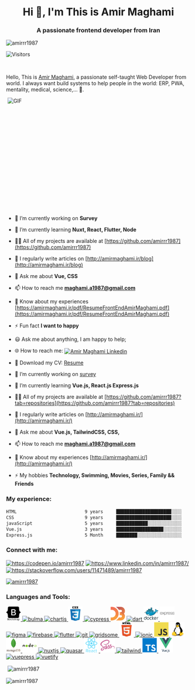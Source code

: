 <h1 align="center">Hi 👋, I'm This is Amir Maghami</h1>
<h3 align="center">A passionate frontend developer from Iran</h3>

<p>
  <img src="https://komarev.com/ghpvc/?username=amirrr1987&label=Profile%20views&color=0e75b6&style=flat" alt="amirrr1987" /> 
 
</p>
  
 ![Visitors](https://api.visitorbadge.io/api/visitors?path=https%3A%2F%2Fgithub.com%2Famirrr1987&countColor=%23263759)

<br />

Hello, This is [Amir Maghami](http://amirmaghami.ir/), a passionate self-taught Web Developer from world. I always want build systems to help people in the world: ERP, PWA, mentality, medical, science,... 🌸. 

<img align="right" alt="GIF" src="https://github.com/abhisheknaiidu/abhisheknaiidu/blob/master/code.gif?raw=true" width="500" height="320" />
  
<p align="left"> <a href="https://twitter.com/" target="blank"><img src="https://img.shields.io/twitter/follow/?logo=twitter&style=for-the-badge" alt="" /></a> </p>

- 🔭 I’m currently working on **Survey**

- 🌱 I’m currently learning **Nuxt, React, Flutter, Node**

- 👨‍💻 All of my projects are available at [https://github.com/amirrr1987](https://github.com/amirrr1987)

- 📝 I regularly write articles on [http://amirmaghami.ir/blog](http://amirmaghami.ir/blog)

- 💬 Ask me about **Vue, CSS**

- 📫 How to reach me **maghami.a1987@gmail.com**

- 📄 Know about my experiences [https://amirmaghami.ir/pdf/ResumeFrontEndAmirMaghami.pdf](https://amirmaghami.ir/pdf/ResumeFrontEndAmirMaghami.pdf)

- ⚡ Fun fact **I want to happy**
- 😃 Ask me about anything, I am happy to help;
- 🌐 How to reach me:  <a href="https://www.linkedin.com/in/amirrr1987/"><img align="center" alt="Amir Maghami Linkedin" width="22px" src="https://raw.githubusercontent.com/peterthehan/peterthehan/master/assets/linkedin.svg" /></a>
- 📝 Download my CV: [Resume](https://amirmaghami.ir/pdf/ResumeFrontEndVueAmirMaghami.pdf)
- 🔭 I’m currently working on [survey](private)  
  
- 🌱 I’m currently learning **Vue.js, React.js Express.js**  
  
- 👨‍💻 All of my projects are available at [https://github.com/amirrr1987?tab=repositories](https://github.com/amirrr1987?tab=repositories)  
  
- 📝 I regularly write articles on [http://amirmaghami.ir/](http://amirmaghami.ir/)  
  
- 💬 Ask me about **Vue.js, TailwindCSS, CSS,**  
  
- 📫 How to reach me **maghami.a1987@gmail.com**  
  
- 📄 Know about my experiences [http://amirmaghami.ir/](http://amirmaghami.ir/)  
  
- ⚡ My hobbies **Technology, Swimming, Movies, Series, Family && Friends**  

<h3 align="left">My experience:</h3>

<!--START_SECTION:waka-->
```text
HTML                          9 years     █████████████████████░░░░  
CSS                           9 years     █████████████████████░░░░ 
javaScript                    5 years     ████████████░░░░░░░░░░░░░   
Vue.js                        3 years     ██████████████████░░░░░░░
Express.js                    5 Month     ████████░░░░░░░░░░░░░░░░░   
```
<!--END_SECTION:waka-->


<h3 align="left">Connect with me:</h3>
<p align="left">
<a href="https://codepen.io/https://codepen.io/amirrr1987" target="blank"><img align="center" src="https://raw.githubusercontent.com/rahuldkjain/github-profile-readme-generator/master/src/images/icons/Social/codepen.svg" alt="https://codepen.io/amirrr1987" height="30" width="40" /></a>
<a href="https://linkedin.com/in/https://www.linkedin.com/in/amirrr1987/" target="blank"><img align="center" src="https://raw.githubusercontent.com/rahuldkjain/github-profile-readme-generator/master/src/images/icons/Social/linked-in-alt.svg" alt="https://www.linkedin.com/in/amirrr1987/" height="30" width="40" /></a>
<a href="https://stackoverflow.com/users/https://stackoverflow.com/users/11471489/amirrr1987" target="blank"><img align="center" src="https://raw.githubusercontent.com/rahuldkjain/github-profile-readme-generator/master/src/images/icons/Social/stack-overflow.svg" alt="https://stackoverflow.com/users/11471489/amirrr1987" height="30" width="40" /></a>
</p>





<p align="left">
  <a href="https://github.com/ryo-ma/github-profile-trophy"><img src="https://github-profile-trophy.vercel.app/?username=amirrr1987" alt="amirrr1987" /></a>
</p>




<h3 align="left">Languages and Tools:</h3>
<p align="left"> <a href="https://getbootstrap.com" target="_blank" rel="noreferrer"> <img src="https://raw.githubusercontent.com/devicons/devicon/master/icons/bootstrap/bootstrap-plain-wordmark.svg" alt="bootstrap" width="40" height="40"/> </a> <a href="https://bulma.io/" target="_blank" rel="noreferrer"> <img src="https://raw.githubusercontent.com/gilbarbara/logos/804dc257b59e144eaca5bc6ffd16949752c6f789/logos/bulma.svg" alt="bulma" width="40" height="40"/> </a> <a href="https://www.chartjs.org" target="_blank" rel="noreferrer"> <img src="https://www.chartjs.org/media/logo-title.svg" alt="chartjs" width="40" height="40"/> </a> <a href="https://www.w3schools.com/css/" target="_blank" rel="noreferrer"> <img src="https://raw.githubusercontent.com/devicons/devicon/master/icons/css3/css3-original-wordmark.svg" alt="css3" width="40" height="40"/> </a> <a href="https://www.cypress.io" target="_blank" rel="noreferrer"> <img src="https://raw.githubusercontent.com/simple-icons/simple-icons/6e46ec1fc23b60c8fd0d2f2ff46db82e16dbd75f/icons/cypress.svg" alt="cypress" width="40" height="40"/> </a> <a href="https://d3js.org/" target="_blank" rel="noreferrer"> <img src="https://raw.githubusercontent.com/devicons/devicon/master/icons/d3js/d3js-original.svg" alt="d3js" width="40" height="40"/> </a> <a href="https://dart.dev" target="_blank" rel="noreferrer"> <img src="https://www.vectorlogo.zone/logos/dartlang/dartlang-icon.svg" alt="dart" width="40" height="40"/> </a> <a href="https://www.docker.com/" target="_blank" rel="noreferrer"> <img src="https://raw.githubusercontent.com/devicons/devicon/master/icons/docker/docker-original-wordmark.svg" alt="docker" width="40" height="40"/> </a> <a href="https://expressjs.com" target="_blank" rel="noreferrer"> <img src="https://raw.githubusercontent.com/devicons/devicon/master/icons/express/express-original-wordmark.svg" alt="express" width="40" height="40"/> </a> <a href="https://www.figma.com/" target="_blank" rel="noreferrer"> <img src="https://www.vectorlogo.zone/logos/figma/figma-icon.svg" alt="figma" width="40" height="40"/> </a> <a href="https://firebase.google.com/" target="_blank" rel="noreferrer"> <img src="https://www.vectorlogo.zone/logos/firebase/firebase-icon.svg" alt="firebase" width="40" height="40"/> </a> <a href="https://flutter.dev" target="_blank" rel="noreferrer"> <img src="https://www.vectorlogo.zone/logos/flutterio/flutterio-icon.svg" alt="flutter" width="40" height="40"/> </a> <a href="https://git-scm.com/" target="_blank" rel="noreferrer"> <img src="https://www.vectorlogo.zone/logos/git-scm/git-scm-icon.svg" alt="git" width="40" height="40"/> </a> <a href="https://gridsome.org/" target="_blank" rel="noreferrer"> <img src="https://www.vectorlogo.zone/logos/gridsome/gridsome-icon.svg" alt="gridsome" width="40" height="40"/> </a> <a href="https://www.w3.org/html/" target="_blank" rel="noreferrer"> <img src="https://raw.githubusercontent.com/devicons/devicon/master/icons/html5/html5-original-wordmark.svg" alt="html5" width="40" height="40"/> </a> <a href="https://ionicframework.com" target="_blank" rel="noreferrer"> <img src="https://upload.wikimedia.org/wikipedia/commons/d/d1/Ionic_Logo.svg" alt="ionic" width="40" height="40"/> </a> <a href="https://developer.mozilla.org/en-US/docs/Web/JavaScript" target="_blank" rel="noreferrer"> <img src="https://raw.githubusercontent.com/devicons/devicon/master/icons/javascript/javascript-original.svg" alt="javascript" width="40" height="40"/> </a> <a href="https://www.linux.org/" target="_blank" rel="noreferrer"> <img src="https://raw.githubusercontent.com/devicons/devicon/master/icons/linux/linux-original.svg" alt="linux" width="40" height="40"/> </a> <a href="https://www.mongodb.com/" target="_blank" rel="noreferrer"> <img src="https://raw.githubusercontent.com/devicons/devicon/master/icons/mongodb/mongodb-original-wordmark.svg" alt="mongodb" width="40" height="40"/> </a> <a href="https://nodejs.org" target="_blank" rel="noreferrer"> <img src="https://raw.githubusercontent.com/devicons/devicon/master/icons/nodejs/nodejs-original-wordmark.svg" alt="nodejs" width="40" height="40"/> </a> <a href="https://nuxtjs.org/" target="_blank" rel="noreferrer"> <img src="https://www.vectorlogo.zone/logos/nuxtjs/nuxtjs-icon.svg" alt="nuxtjs" width="40" height="40"/> </a> <a href="https://quasar.dev/" target="_blank" rel="noreferrer"> <img src="https://cdn.quasar.dev/logo/svg/quasar-logo.svg" alt="quasar" width="40" height="40"/> </a> <a href="https://reactjs.org/" target="_blank" rel="noreferrer"> <img src="https://raw.githubusercontent.com/devicons/devicon/master/icons/react/react-original-wordmark.svg" alt="react" width="40" height="40"/> </a> <a href="https://sass-lang.com" target="_blank" rel="noreferrer"> <img src="https://raw.githubusercontent.com/devicons/devicon/master/icons/sass/sass-original.svg" alt="sass" width="40" height="40"/> </a> <a href="https://tailwindcss.com/" target="_blank" rel="noreferrer"> <img src="https://www.vectorlogo.zone/logos/tailwindcss/tailwindcss-icon.svg" alt="tailwind" width="40" height="40"/> </a> <a href="https://www.typescriptlang.org/" target="_blank" rel="noreferrer"> <img src="https://raw.githubusercontent.com/devicons/devicon/master/icons/typescript/typescript-original.svg" alt="typescript" width="40" height="40"/> </a> <a href="https://vuejs.org/" target="_blank" rel="noreferrer"> <img src="https://raw.githubusercontent.com/devicons/devicon/master/icons/vuejs/vuejs-original-wordmark.svg" alt="vuejs" width="40" height="40"/> </a> <a href="https://vuepress.vuejs.org/" target="_blank" rel="noreferrer"> <img src="https://raw.githubusercontent.com/AliasIO/wappalyzer/master/src/drivers/webextension/images/icons/VuePress.svg" alt="vuepress" width="40" height="40"/> </a> <a href="https://vuetifyjs.com/en/" target="_blank" rel="noreferrer"> <img src="https://bestofjs.org/logos/vuetify.svg" alt="vuetify" width="40" height="40"/> </a> </p>

<p>&nbsp;<img align="center" src="https://github-readme-stats.vercel.app/api?username=amirrr1987&show_icons=true&locale=en" alt="amirrr1987" /></p>

<p><img align="center" src="https://github-readme-streak-stats.herokuapp.com/?user=amirrr1987&" alt="amirrr1987" /></p>
